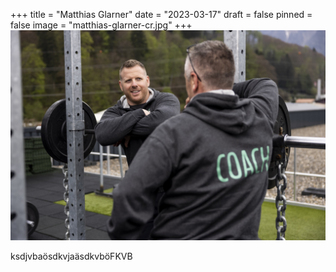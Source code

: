 +++
title = "Matthias Glarner"
date = "2023-03-17"
draft = false
pinned = false
image = "matthias-glarner-cr.jpg"
+++
![](download-1-.jpg)

ksdjvbaösdkvjaäsdkvböFKVB